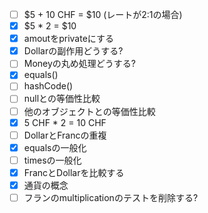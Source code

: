 - [ ] $5 + 10 CHF = $10 (レートが2:1の場合)
- [x] $5 * 2 = $10
- [x] amoutをprivateにする
- [x] Dollarの副作用どうする?
- [ ] Moneyの丸め処理どうする?
- [x] equals()
- [ ] hashCode()
- [ ] nullとの等価性比較
- [ ] 他のオブジェクトとの等価性比較
- [x] 5 CHF * 2 = 10 CHF
- [ ] DollarとFrancの重複
- [x] equalsの一般化
- [ ] timesの一般化
- [x] FrancとDollarを比較する
- [x] 通貨の概念
- [ ] フランのmultiplicationのテストを削除する?
